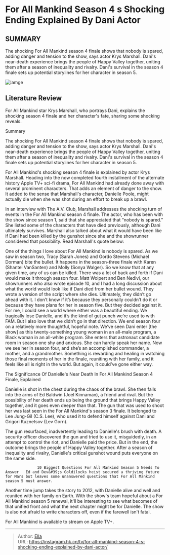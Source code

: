 # For All Mankind Season 4 s Shocking Ending Explained By Dani Actor


## SUMMARY 



  The shocking For All Mankind season 4 finale shows that nobody is spared, adding danger and tension to the show, says actor Krys Marshall.   Dani&#39;s near-death experience brings the people of Happy Valley together, uniting them after a season of inequality and rivalry.   Dani&#39;s survival in the season 4 finale sets up potential storylines for her character in season 5.  

![iamge](https://static1.srcdn.com/wordpress/wp-content/uploads/2024/01/dani-and-ed-in-for-all-mankind-season-4.jpg)

## Literature Review
For All Mankind star Krys Marshall, who portrays Dani, explains the shocking season 4 finale and her character&#39;s fate, sharing some shocking reveals.





Summary

  The shocking For All Mankind season 4 finale shows that nobody is spared, adding danger and tension to the show, says actor Krys Marshall.   Dani&#39;s near-death experience brings the people of Happy Valley together, uniting them after a season of inequality and rivalry.   Dani&#39;s survival in the season 4 finale sets up potential storylines for her character in season 5.  







For All Mankind&#39;s shocking season 4 finale is explained by actor Krys Marshall. Heading into the now completed fourth installment of the alternate history Apple TV&#43; sci-fi drama, For All Mankind had already done away with several prominent characters. That adds an element of danger to the show. It added to the sense that Marshall&#39;s character, Danielle Poole, might actually die when she was shot during an effort to break up a brawl.

In an interview with The A.V. Club, Marshall addresses the shocking turn of events in the For All Mankind season 4 finale. The actor, who has been with the show since season 1, said that she appreciated that “nobody is spared.” She listed some of the characters that have died previously, although Dani ultimately survives. Marshall also talked about what it would have been like if Dani had been killed by the gunshot since she and the showrunner considered that possibility. Read Marshall&#39;s quote below:


One of the things I love about For All Mankind is nobody is spared. As we saw in season two, Tracy (Sarah Jones) and Gordo Stevens (Michael Dorman) bite the bullet. It happens in the season-three finale with Karen (Shantel VanSanten) and Molly (Sonya Walger). So we know that at any given time, any of us can be killed. There was a lot of back and forth if Dani would make it through season four. Matt Wolpert and Ben Nedivi, our showrunners who also wrote episode 10, and I had a long discussion about what the world would look like if Dani died from her bullet wound. They wrote a version of the script where she dies.
Ultimately, they didn’t go ahead with it. I don’t know if it’s because they personally couldn’t do it or because they have plans for her in season five. But they decided against it. For me, I could see a world where either was a beautiful ending. We tragically lose Danielle, and it’s the kind of gut punch we’re used to with FAM. But I also love that we didn’t go in that direction. We end season four on a relatively more thoughtful, hopeful note. We’ve seen Dani enter [the show] as this twenty-something young woman in an all-male program, a Black woman in an all-white program. She enters that astronaut candidate room in season one shy and anxious. She can hardly speak her name. Now we see her in season four, and she’s an accomplished commander, a mother, and a grandmother. Something is rewarding and healing in watching those final moments of her in the finale, reuniting with her family, and it feels like all is right in the world. But again, it could’ve gone either way.






 The Significance Of Danielle&#39;s Near Death In For All Mankind Season 4 Finale, Explained 
          

Danielle is shot in the chest during the chaos of the brawl. She then falls into the arms of Ed Baldwin (Joel Kinnaman), a friend and rival. But the possibility of her death ends up being the ground that brings Happy Valley together, and it goes even deeper than that. The gun that was used to shoot her was last seen in the For All Mankind&#39;s season 3 finale. It belonged to Lee Jung-Gil (C.S. Lee), who used it to defend himself against Dani and Grigori Kuznetsov (Lev Gorn).

The gun resurfaced, inadvertently leading to Danielle&#39;s brush with death. A security officer discovered the gun and tried to use it, misguidedly, in an attempt to control the riot, and Danielle paid the price. But in the end, the outcome brings the people of Happy Valley together. After a season of inequality and rivalry, Danielle&#39;s critical gunshot wound puts everyone on the same side.




                  10 Biggest Questions For All Mankind Season 5 Needs To Answer   Ed and Dev&#39;s Goldilocks heist secured a thriving future for Mars but leaves some unanswered questions that For All Mankind season 5 must answer.    

Another time jump takes the story to 2012, with Danielle alive and well and reunited with her family on Earth. With the show&#39;s team hopeful about a For All Mankind season 5 renewal, it&#39;ll be interesting to see what becomes of that unified front and what the next chapter might be for Danielle. The show is also not afraid to write characters off, even if the farewell isn&#39;t fatal.



For All Mankind is available to stream on Apple TV&#43;.






---

> Author: [Ella](https://instagram.hk.cn/)  
> URL: https://instagram.hk.cn/tv/for-all-mankind-season-4-s-shocking-ending-explained-by-dani-actor/  

